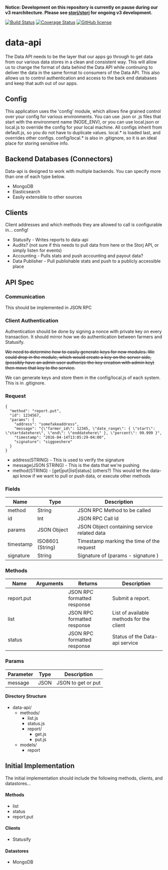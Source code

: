 **Notice: Development on this repository is currently on pause during our v3 rearchitecture. Please see [storj/storj](https://github.com/storj/storj) for ongoing v3 development.**

[![Build Status](https://img.shields.io/travis/Storj/data-api.svg?branch=master&style=flat-square)](https://travis-ci.org/Storj/data-api)
[![Coverage Status](https://img.shields.io/coveralls/Storj/data-api.svg?style=flat-square)](https://coveralls.io/r/Storj/data-api)
[![GitHub license](https://img.shields.io/badge/license-AGPLv3-blue.svg?style=flat-square)](https://raw.githubusercontent.com/Storj/data-api/master/LICENSE)

# data-api

The Data API needs to be the layer that our apps go through to get data from our various data stores in a clean and consistent way. This will allow us to change the format of data behind the Data API while continuing to deliver the data in the same format to consumers of the Data API. This also allows us to control authentication and access to the back end databases and keep that auth out of our apps.

## Config

This application uses the 'config' module, which allows fine grained control over your config for various environments. You can use .json or .js files that start with the environment name (NODE_ENV), or you can use local.json or local.js to override the config for your local machine. All configs inherit from default.js, so you do not have to duplicate values. local.* is loaded last, and overrides other configs. config/local.* is also in .gitignore, so it is an ideal place for storing sensitive info.

## Backend Databases (Connectors)

Data-api is designed to work with multiple backends. You can specify more than one of each type below.

+ MongoDB
+ Elasticsearch
+ Easily extensible to other sources

## Clients

Client addresses and which methods they are allowed to call is configurable in... config!

+ Statusify - Writes reports to data-api
+ Audits? (not sure if this needs to pull data from here or the Storj API, or simply listen for events)
+ Accounting - Pulls stats and push accounting and payout data?
+ Data Publisher - Pull publishable stats and push to a publicly accessible place

## API Spec

### Communication
This should be implemented in JSON RPC

### Client Authentication
Authentication should be done by signing a nonce with private key on every transaction. It should mirror how we do authentication between farmers and Statusify.

~~We need to determine how to easily generate keys for new modules. We could drop in the module, which would create a key on the server side, (possibly have an admin user authorize the key creation with admin key) then move that key to the service.~~

We can generate keys and store them in the config/local.js of each system. This is in .gitignore.

### Request

```
{
  "method": "report.put",
  "id": 1234567,
  "params": {
    "address": "somefakeaddress",
    "message": "{\"farmer_id\": 12345, \"date_range\": { \"start\": \"startdatehere\", \"end\": \"enddatehere\" }, \"percent\": 99.999 }",
    "timestamp": "2016-04-14T13:05:29-04:00",
    "signature": "siggoeshere"
  }
}
```
+ address(STRING) - This is used to verify the signature
+ message(JSON STRING) - This is the data that we're pushing
+ method(STRING) - [get|put|list|status] (others?) This would let the data-api know if we want to pull or push data, or execute other methods

### Fields
| Name        | Type            | Description                                        |
| ------------|-----------------|----------------------------------------------------|
| method      | String          | JSON RPC Method to be called                       |
| id          | Int             | JSON RPC Call Id                                   |
| params      | JSON Object     | JSON Object containing service related data        |
| timestamp   | ISO8601 (String)| Timestamp marking the time of the request          |
| signature   | String          | Signature of (params - signature  )                |

### Methods
| Name         | Arguments           | Returns            | Description                                            |
| -------------|---------------------|--------------------|--------------------------------------------------------|
| report.put   |                     | JSON RPC formatted response | Submit a report. |
| list         |                     | JSON RPC formatted response | List of available methods for the client |
| status       |                     | JSON RPC formatted response | Status of the Data-api service |

### Params
| Parameter    | Type             | Description                                      |
| -------------|------------------|--------------------------------------------------|
| message      | JSON             | JSON to get or put                               |

#### Directory Structure
- data-api/
  - methods/
    - list.js
    - status.js
    - report/
      - get.js
      - put.js
  - models/
    - report

## Initial Implementation
The initial implementation should include the following methods, clients, and datastores...

#### Methods
+ list
+ status
+ report.put

#### Clients
+ Statusify

#### Datastores
+ MongoDB
